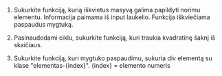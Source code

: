 1. Sukurkite funkciją, kurią iškvietus masyvą galima papildyti norimu elementu.
Informacija paimama iš input laukelio. Funkcija iškviečiama paspaudus mygtuką.

 

2. Pasinaudodami ciklu, sukurkite funkciją, kuri traukia kvadratinę šaknį iš skaičiaus.

 

3. Sukurkite funkciją, kuri mygtuko paspaudimu, sukuria div elementą su klase "elementas-{index}". {index} = elemento numeris 